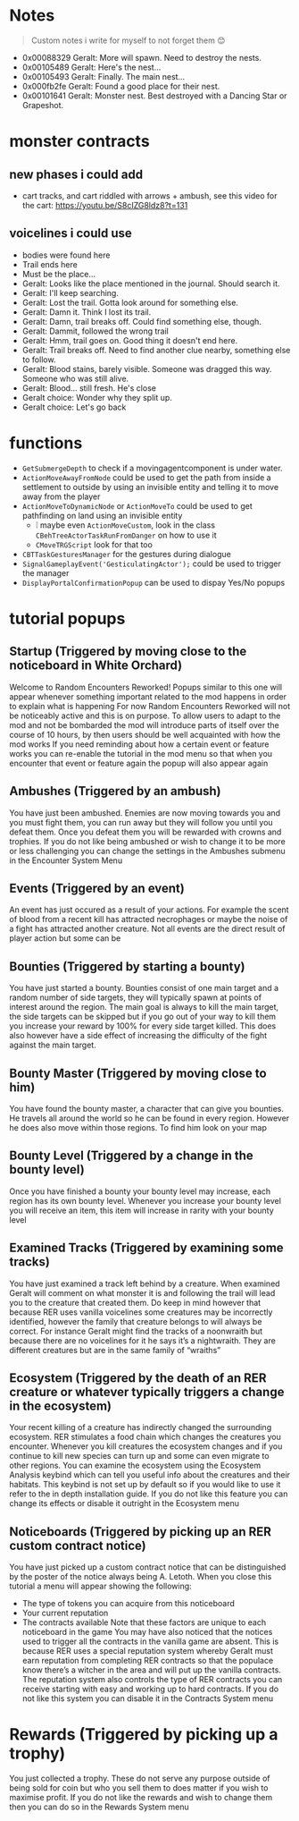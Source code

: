 
# Notes
> Custom notes i write for myself to not forget them 😊

 - 0x00088329  Geralt: More will spawn. Need to destroy the nests.
 - 0x00105489  Geralt: Here's the nest…
 - 0x00105493  Geralt: Finally. The main nest…
 - 0x000fb2fe  Geralt: Found a good place for their nest.
 - 0x00101641  Geralt: Monster nest. Best destroyed with a Dancing Star or Grapeshot.

# monster contracts
## new phases i could add
- cart tracks, and cart riddled with arrows + ambush, see this video for the cart:
  https://youtu.be/S8cIZG8ldz8?t=131

## voicelines i could use
- bodies were found here
- Trail ends here
- Must be the place…
- Geralt: Looks like the place mentioned in the journal. Should search it.
- Geralt: I'll keep searching.
- Geralt: Lost the trail. Gotta look around for something else.
- Geralt: Damn it. Think I lost its trail.
- Geralt: Damn, trail breaks off. Could find something else, though.
- Geralt: Dammit, followed the wrong trail
- Geralt: Hmm, trail goes on. Good thing it doesn't end here.
- Geralt: Trail breaks off. Need to find another clue nearby, something else to follow.
- Geralt: Blood stains, barely visible. Someone was dragged this way. Someone who was still alive.
- Geralt: Blood… still fresh. He's close
- Geralt choice: Wonder why they split up.
- Geralt choice: Let's go back


# functions
 - `GetSubmergeDepth` to check if a movingagentcomponent is under water.
 - `ActionMoveAwayFromNode` could be used to get the path from inside a settlement to outside by using an invisible entity and telling it to move away from the player
 - `ActionMoveToDynamicNode` or `ActionMoveTo` could be used to get pathfinding on land using an invisible entity
   - ❕ maybe even `ActionMoveCustom`, look in the class `CBehTreeActorTaskRunFromDanger` on how to use it
   - `CMoveTRGScript` look for that too
 - `CBTTaskGesturesManager` for the gestures during dialogue
  - `SignalGameplayEvent('GesticulatingActor');` could be used to trigger the manager
 - `DisplayPortalConfirmationPopup` can be used to dispay Yes/No popups

# tutorial popups

## Startup (Triggered by moving close to the noticeboard in White Orchard)
Welcome to Random Encounters Reworked!
Popups similar to this one will appear whenever something important related to the mod happens in order to explain what is happening
For now Random Encounters Reworked will not be noticeably active and this is on purpose. To allow users to adapt to the mod and not be bombarded the mod will introduce parts of itself over the course of 10 hours, by then users should be well acquainted with how the mod works
If you need reminding about how a certain event or feature works you can re-enable the tutorial in the mod menu so that when you encounter that event or feature again the popup will also appear again


## Ambushes (Triggered by an ambush)
You have just been ambushed. Enemies are now moving towards you and you must fight them, you can run away but they will follow you until you defeat them. 
Once you defeat them you will be rewarded with crowns and trophies. 
If you do not like being ambushed or wish to change it to be more or less challenging you can change the settings in the Ambushes submenu in the Encounter System Menu


## Events (Triggered by an event)
An event has just occured as a result of your actions. For example the scent of blood from a recent kill has attracted necrophages or maybe the noise of a fight has attracted another creature. 
Not all events are the direct result of player action but some can be


## Bounties (Triggered by starting a bounty)
You have just started a bounty. Bounties consist of one main target and a random number of side targets, they will typically spawn at points of interest around the region. 
The main goal is always to kill the main target, the side targets can be skipped but if you go out of your way to kill them you increase your reward by 100% for every side target killed. This does also however have a side effect of increasing the difficulty of the fight against the main target.


## Bounty Master (Triggered by moving close to him)
You have found the bounty master, a character that can give you bounties. He travels all around the world so he can be found in every region. However he does also move within those regions. 
To find him look on your map


## Bounty Level (Triggered by a change in the bounty level)
Once you have finished a bounty your bounty level may increase, each region has its own bounty level. Whenever you increase your bounty level you will receive an item, this item will increase in rarity with your bounty level


## Examined Tracks (Triggered by examining some tracks)
You have just examined a track left behind by a creature. When examined Geralt will comment on what monster it is and following the trail will lead you to the creature that created them. 
Do keep in mind however that because RER uses vanilla voicelines some creatures may be incorrectly identified, however the family that creature belongs to will always be correct. 
For instance Geralt might find the tracks of a noonwraith but because there are no voicelines for it he says it’s a nightwraith. They are different creatures but are in the same family of “wraiths”


## Ecosystem (Triggered by the death of an RER creature or whatever typically triggers a change in the ecosystem)
Your recent killing of a creature has indirectly changed the surrounding ecosystem. RER stimulates a food chain which changes the creatures you encounter. Whenever you kill creatures the ecosystem changes and if you continue to kill new species can turn up and some can even migrate to other regions. 
You can examine the ecosystem using the Ecosystem Analysis keybind which can tell you useful info about the creatures and their habitats. This keybind is not set up by default so if you would like to use it refer to the in depth installation guide. 
If you do not like this feature you can change its effects or disable it outright in the Ecosystem menu


## Noticeboards (Triggered by picking up an RER custom contract notice)
You have just picked up a custom contract notice that can be distinguished by the poster of the notice always being A. Letoth. When you close this tutorial a menu will appear showing the following: 
 - The type of tokens you can acquire from this noticeboard
 - Your current reputation
 - The contracts available
Note that these factors are unique to each noticeboard in the game
You may have also noticed that the notices used to trigger all the contracts in the vanilla game are absent. This is because RER uses a special reputation system whereby Geralt must earn reputation from completing RER contracts so that the populace know there’s a witcher in the area and will put up the vanilla contracts. 
The reputation system also controls the type of RER contracts you can receive starting with easy and working up to hard contracts. 
If you do not like this system you can disable it in the Contracts System menu


# Rewards (Triggered by picking up a trophy)
You just collected a trophy. These do not serve any purpose outside of being sold for coin but who you sell them to does matter if you wish to maximise profit. 
If you do not like the rewards and wish to change them then you can do so in the Rewards System menu